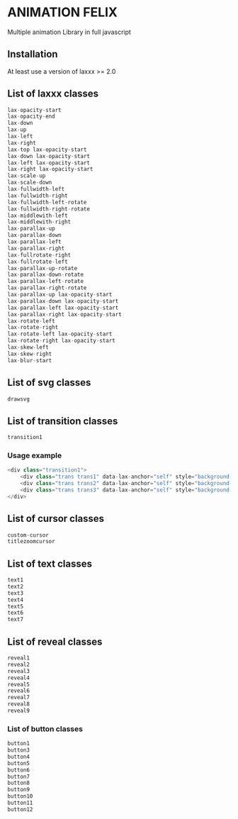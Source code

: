 # ANIMATION FELIX
Multiple animation Library in full javascript

## Installation
At least use a version of laxxx >= 2.0

## List of laxxx classes
```python
lax-opacity-start
lax-opacity-end
lax-down
lax-up
lax-left
lax-right
lax-top lax-opacity-start
lax-down lax-opacity-start
lax-left lax-opacity-start
lax-right lax-opacity-start
lax-scale-up
lax-scale-down
lax-fullwidth-left
lax-fullwidth-right
lax-fullwidth-left-rotate
lax-fullwidth-right-rotate
lax-middlewith-left
lax-middlewith-right
lax-parallax-up
lax-parallax-down
lax-parallax-left
lax-parallax-right
lax-fullrotate-right
lax-fullrotate-left
lax-parallax-up-rotate
lax-parallax-down-rotate
lax-parallax-left-rotate
lax-parallax-right-rotate
lax-parallax-up lax-opacity-start
lax-parallax-down lax-opacity-start
lax-parallax-left lax-opacity-start
lax-parallax-right lax-opacity-start
lax-rotate-left
lax-rotate-right
lax-rotate-left lax-opacity-start
lax-rotate-right lax-opacity-start
lax-skew-left
lax-skew-right
lax-blur-start
```

## List of svg classes
```python
drawsvg
```

## List of transition classes
```python
transition1
```

### Usage example
```python
<div class="transition1">
    <div class="trans trans1" data-lax-anchor="self" style="background-image: url('./img/bg1.png')"></div>
    <div class="trans trans2" data-lax-anchor="self" style="background-image: url('./img/bg2.png')"></div>
    <div class="trans trans3" data-lax-anchor="self" style="background-image: url('./img/bg3.png')"></div>
</div>
```

## List of cursor classes
```python
custom-cursor
titlezoomcursor
```

## List of text classes
```python
text1
text2
text3
text4
text5
text6
text7
```

## List of reveal classes
```python
reveal1
reveal2
reveal3
reveal4
reveal5
reveal6
reveal7
reveal8
reveal9
```
### List of button classes
```python
button1
button3
button4
button5
button6
button7
button8
button9
button10
button11
button12
```